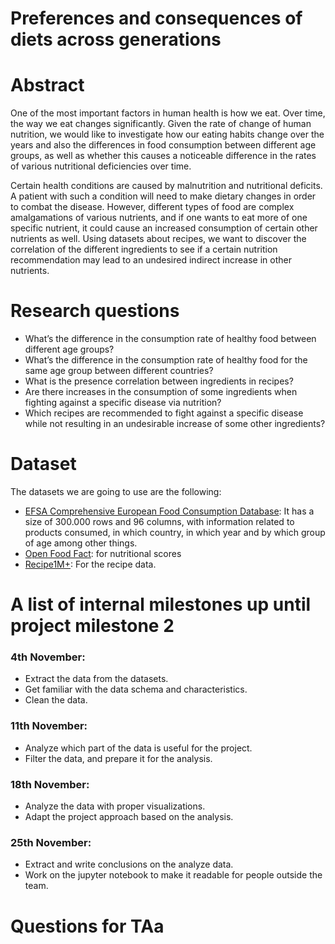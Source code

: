 # Preferences and consequences of diets across generations

# Abstract
One of the most important factors in human health is how we eat. Over time, the way we eat changes significantly. Given the rate of change of human nutrition, we would like to investigate how our eating habits change over the years and also the differences in food consumption between different age groups, as well as whether this causes a noticeable difference in the rates of various nutritional deficiencies over time.

Certain health conditions are caused by malnutrition and nutritional deficits. A patient with such a condition will need to make dietary changes in order to combat the disease. However, different types of food are complex amalgamations of various nutrients, and if one wants to eat more of one specific nutrient, it could cause an increased consumption of certain other nutrients as well. Using datasets about recipes, we want to discover the correlation of the different ingredients to see if a certain nutrition recommendation may lead to an undesired indirect increase in other nutrients.


# Research questions
- What’s the difference in the consumption rate of healthy food between different age groups?
- What’s the difference in the consumption rate of healthy food for the same age group between different countries?
- What is the presence correlation between ingredients in recipes?
- Are there increases in the consumption of some ingredients when fighting against a specific disease via nutrition?
- Which recipes are recommended to fight against a specific disease while not resulting in an undesirable increase of some other ingredients?


# Dataset
The datasets we are going to use are the following:
- [EFSA Comprehensive European Food Consumption Database](http://data.europa.eu/euodp/en/data/dataset/the-efsa-comprehensive-european-food-consumption-database): It has a size of 300.000 rows and 96 columns, with information related to products consumed, in which country, in which year and by which group of age among other things.
- [Open Food Fact](https://world.openfoodfacts.org/data): for nutritional scores
- [Recipe1M+](http://pic2recipe.csail.mit.edu): For the recipe data.

# A list of internal milestones up until project milestone 2
### 4th November:

- Extract the data from the datasets.
- Get familiar with the data schema and characteristics.
- Clean the data.

### 11th November:

- Analyze which part of the data is useful for the project.
- Filter the data, and prepare it for the analysis.

### 18th November:

- Analyze the data with proper visualizations.
- Adapt the project approach based on the analysis.

### 25th November:

- Extract and write conclusions on the analyze data.
- Work on the jupyter notebook to make it readable for people outside the team.


# Questions for TAa

